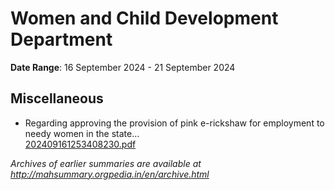 # Women and Child Development Department

**Date Range**: 16 September 2024 - 21 September 2024


## Miscellaneous
- Regarding approving the provision of pink e-rickshaw for employment to needy women in the state...\
  [202409161253408230.pdf](https://gr.maharashtra.gov.in/Site/Upload/Government%20Resolutions/English/202409161253408230.pdf)


*Archives of earlier summaries are available at http://mahsummary.orgpedia.in/en/archive.html*